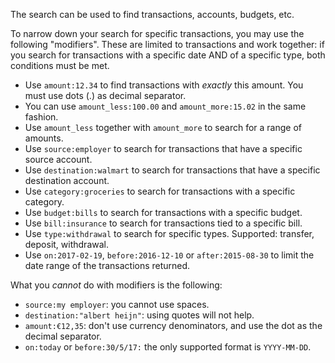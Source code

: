 The search can be used to find transactions, accounts, budgets, etc.

To narrow down your search for specific transactions, you may use the following "modifiers". These are limited to transactions and work together: if you search for transactions with a specific date AND of a specific type, both conditions must be met.

* Use `amount:12.34` to find transactions with *exactly* this amount. You must use dots (.) as decimal separator.
* You can use `amount_less:100.00` and `amount_more:15.02` in the same fashion.
* Use `amount_less` together with `amount_more` to search for a range of amounts.
* Use `source:employer` to search for transactions that have a specific source account.
* Use `destination:walmart` to search for transactions that have a specific destination account.
* Use `category:groceries` to search for transactions with a specific category.
* Use `budget:bills` to search for transactions with a specific budget.
* Use `bill:insurance` to search for transactions tied to a specific bill.
* Use `type:withdrawal` to search for specific types. Supported: transfer, deposit, withdrawal.
* Use `on:2017-02-19`, `before:2016-12-10` or `after:2015-08-30` to limit the date range of the transactions returned.

What you *cannot* do with modifiers is the following:

* `source:my employer`: you cannot use spaces.
* `destination:"albert heijn"`: using quotes will not help.
* `amount:€12,35`: don't use currency denominators, and use the dot as the decimal separator.
* `on:today` or `before:30/5/17:` the only supported format is `YYYY-MM-DD`. 

